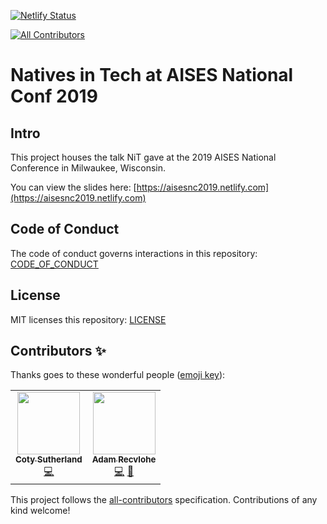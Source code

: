 [![Netlify Status](https://api.netlify.com/api/v1/badges/b7ff346f-de69-4e86-9d5a-f838382b1c46/deploy-status)](https://app.netlify.com/sites/aises-conf-2019/deploys)
<!-- ALL-CONTRIBUTORS-BADGE:START - Do not remove or modify this section -->
[![All Contributors](https://img.shields.io/badge/all_contributors-2-orange.svg?style=flat-square)](#contributors-)
<!-- ALL-CONTRIBUTORS-BADGE:END -->

# Natives in Tech at AISES National Conf 2019

## Intro

This project houses the talk NiT gave at the 2019 AISES National Conference in Milwaukee, Wisconsin.

You can view the slides here: [https://aisesnc2019.netlify.com](https://aisesnc2019.netlify.com)

## Code of Conduct

The code of conduct governs interactions in this repository: [CODE_OF_CONDUCT](CODE_OF_CONDUCT)

## License

MIT licenses this repository: [LICENSE](LICENSE)

## Contributors ✨

Thanks goes to these wonderful people ([emoji key](https://allcontributors.org/docs/en/emoji-key)):

<!-- ALL-CONTRIBUTORS-LIST:START - Do not remove or modify this section -->
<!-- prettier-ignore-start -->
<!-- markdownlint-disable -->
<table>
  <tr>
    <td align="center"><a href="https://github.com/csutherl"><img src="https://avatars2.githubusercontent.com/u/2897567?v=4" width="100px;" alt=""/><br /><sub><b>Coty Sutherland</b></sub></a><br /><a href="https://github.com/nativesintech/aisesnc2019.netlify.com/commits?author=csutherl" title="Code">💻</a></td>
    <td align="center"><a href="https://arecvlohe.github.io/simple-portfolio/"><img src="https://avatars3.githubusercontent.com/u/9747933?v=4" width="100px;" alt=""/><br /><sub><b>Adam Recvlohe</b></sub></a><br /><a href="https://github.com/nativesintech/aisesnc2019.netlify.com/commits?author=arecvlohe" title="Code">💻</a> <a href="https://github.com/nativesintech/aisesnc2019.netlify.com/commits?author=arecvlohe" title="Documentation">📖</a></td>
  </tr>
</table>

<!-- markdownlint-enable -->
<!-- prettier-ignore-end -->
<!-- ALL-CONTRIBUTORS-LIST:END -->

This project follows the [all-contributors](https://github.com/all-contributors/all-contributors) specification. Contributions of any kind welcome!
